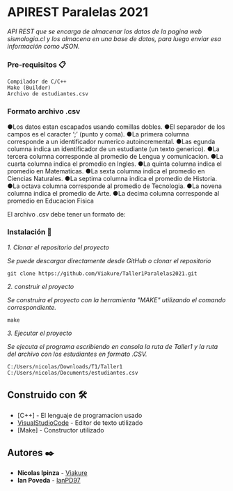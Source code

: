 # APIREST Paralelas 2021
_API REST que se encarga de almacenar los datos de la pagina web sismologia.cl y los almacena en una base de datos, para luego enviar esa información como JSON._

### Pre-requisitos 📋

```
Compilador de C/C++
Make (Builder)
Archivo de estudiantes.csv
```

### Formato archivo .csv

  ●Los datos estan escapados usando comillas dobles.
  ●El separador de los campos es el caracter ‘;’ (punto y coma).
  ●La primera columna corresponde a un identificador numerico autoincremental.
  ●Las egunda columna indica un identificador de un estudiante (un texto generico).
  ●La tercera columna corresponde al promedio de Lengua y comunicacion.
  ●La cuarta columna indica el promedio en Ingles.
  ●La quinta columna indica el promedio en Matematicas.
  ●La sexta columna indica el promedio en Ciencias Naturales.
  ●La septima columna indica el promedio de Historia.
  ●La octava columna corresponde al promedio de Tecnologia.
  ●La novena columna indica el promedio de Arte.
  ●La decima columna corresponde al promedio en Educacion Fisica

El archivo .csv debe tener un formato de:

### Instalación 🔧

_1. Clonar el repositorio del proyecto_

  _Se puede descargar directamente desde GitHub o clonar el repositorio_

```
git clone https://github.com/Viakure/Taller1Paralelas2021.git
```

_2. construir el proyecto_

  _Se construira el proyecto con la herramienta "MAKE" utilizando el comando correspondiente._

```
make
```

_3. Ejecutar el proyecto_

  _Se ejecuta el programa escribiendo en consola la ruta de Taller1 y la ruta del archivo con los estudiantes en formato .CSV._

```
C:/Users/nicolas/Downloads/T1/Taller1 C:/Users/nicolas/Documents/estudiantes.csv
```

## Construido con 🛠️

* [C++] - El lenguaje de programacion usado
* [VisualStudioCode](https://maven.apache.org/) - Editor de texto utilizado
* [Make] - Constructor utilizado

## Autores ✒️

* **Nicolas Ipinza** - [Viakure](https://github.com/Viakure)
* **Ian Poveda** - [IanPD97](https://github.com/IanPD97)
